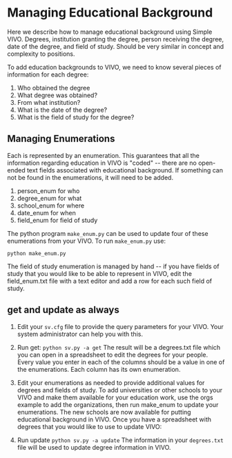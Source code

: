 # Managing Educational Background

Here we describe how to manage educational background using Simple VIVO.  Degrees, institution granting the degree, person receiving the degree, date of the degree, and field of study.  Should be very similar in concept and complexity to positions.

To add education backgrounds to VIVO, we need to know several pieces of information for each degree:

1. Who obtained the degree
1. What degree was obtained?
1. From what institution?
1. What is the date of the degree?
1. What is the field of study for the degree?

## Managing Enumerations

Each is represented by an enumeration.  This guarantees that all the information regarding education in VIVO is "coded" -- there are no open-ended text fields associated with educational background.  If something can not be found in the enumerations, it will need to be added.  

1. person_enum for who
1. degree_enum for what
1. school_enum for where
1. date_enum for when
1. field_enum for field of study

The python program `make_enum.py` can be used to update four of these enumerations from your VIVO.  To run 
`make_enum.py` use:

    python make_enum.py

The field of study enumeration is managed by hand -- if you have fields of study that you would like to be able to 
represent in VIVO, edit the field_enum.txt file with a text editor and add a row for each such field of study.

## get and update as always

1. Edit your `sv.cfg` file to provide the query parameters for your VIVO.  Your system administrator can help you with this.
1. Run get:  `python sv.py -a get`
The result will be a degrees.txt file which you can open in a spreadsheet to edit the degrees for your people. Every value you enter in each of the columns should be a value in one of the enumerations.  Each column has its own enumeration.
1. Edit your enumerations as needed to provide additional values for degrees and fields of study.  To add universities or other schools to your VIVO and make them available for your education work, use the orgs example to add the organizations, then run make_enum to update your enumerations.  The new schools are now available for putting educational background in VIVO. Once you have a spreadsheet with degrees that you would like to use to update VIVO:

1. Run update  `python sv.py -a update`  The information in your `degrees.txt` file will be used to update degree information in VIVO.


